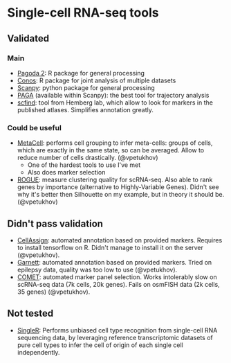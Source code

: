 # Single-cell RNA-seq tools

## Validated

### Main

- [Pagoda 2](https://github.com/hms-dbmi/pagoda2/): R package for general processing
- [Conos](https://github.com/hms-dbmi/conos/): R package for joint analysis of multiple datasets
- [Scanpy](https://github.com/theislab/scanpy/): python package for general processing
- [PAGA](https://github.com/theislab/paga) (available within Scanpy): the best tool for trajectory analysis
- [scfind](https://scfind.sanger.ac.uk/): tool from Hemberg lab, which allow to look for markers in the published atlases. Simplifies annotation greatly.

### Could be useful

- [MetaCell](https://genomebiology.biomedcentral.com/articles/10.1186/s13059-019-1812-2): performs cell grouping to infer meta-cells: groups of cells, which are exactly in the same state, so can be averaged. Allow to reduce number of cells drastically. (@vpetukhov)
  - One of the hardest tools to use I've met
  - Also does marker selection
- [ROGUE](https://www.biorxiv.org/content/10.1101/819581v1): measure clustering quality for scRNA-seq. Also able to rank genes by importance (alternative to Highly-Variable Genes). Didn't see why it's better then Silhouette on my example, but in theory it should be. (@vpetukhov)

## Didn't pass validation

- [CellAssign](https://github.com/irrationone/cellassign): automated annotation based on provided markers. Requires to install tensorflow on R. Didn't manage to install it on the server (@vpetukhov).
- [Garnett](https://cole-trapnell-lab.github.io/garnett/): automated annotation based on provided markers. Tried on epilepsy data, quality was too low to use (@vpetukhov).
- [COMET](https://www.embopress.org/doi/10.15252/msb.20199005): automated marker panel selection. Works intolerably slow on scRNA-seq data (7k cells, 20k genes). Fails on osmFISH data (2k cells, 35 genes) (@vpetukhov).

## Not tested

- [SingleR](https://bioconductor.org/packages/devel/bioc/html/SingleR.html): Performs unbiased cell type recognition from single-cell RNA sequencing data, by leveraging reference transcriptomic datasets of pure cell types to infer the cell of origin of each single cell independently.

